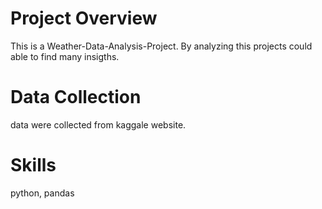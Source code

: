 # Project Overview
This is a Weather-Data-Analysis-Project. By analyzing this projects could able to find many insigths.

# Data Collection
data were collected from kaggale website.

# Skills
python, pandas

